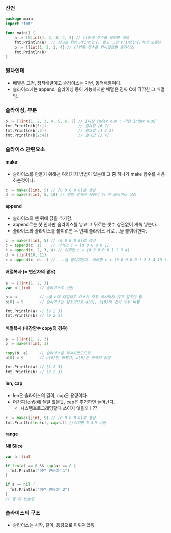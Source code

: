 ### 선언
```go
package main
import "fmt"

func main() {
	a := [5]int{1, 2, 3, 4, 5} // []안에 갯수를 넣으면 배열
	fmt.Println(a)  // 참고로 fmt.Println() 말고 그냥 Println()하면 오류남
	b := []int{1, 2, 3, 4} // []안에 갯수를 안써넣으면 슬라이스
	fmt.Println(b)
}
```
### 뭔차인데
* 배열은 고정, 정적배열이고 슬라이스는 가변, 동적배열이다.
* 슬라이스에는 append, 슬라이싱 등이 가능하지만 배열은 진짜 C에 딱딱한 그 배열임.

### 슬라이싱, 부분 
```go
b := []int{1, 2, 3, 4, 5, 6, 7} // [이상 index num : 미만 index num]
fmt.Println(b[5:])              // 결과값 [6 7]
fmt.Println(b[:3])              // 결과값 [1 2 3]
fmt.Println(b[2:4])             // 결과값 [3 4]
```

### 슬라이스 관련요소
#### make
* 슬라이스를 만들기 위해선 여러가지 방법이 있는데 그 중 하나가 make 함수를 사용하는것이다.
```go
c := make([]int, 5) // [0 0 0 0 0]로 생성
d := make([]int, 5, 10) // 위와 같지만 용량이 더 큰 슬라이스 생성
```
#### append
* 슬라이스의 맨 뒤에 값을 추가함.
* append로는 첫 인자만 슬라이스를 넣고 그 뒤로는 갯수 상관없이 계속 넣는다.
* 슬라이스와 슬라이스를 붙이려면 두 번째 슬라이스 뒤로 ...을 붙여야한다.
```go
c := make([]int, 5) // [0 0 0 0 0]로 생성
c = append(c, 1)    // 이러면 c = [0 0 0 0 0 1]
c = append(c, 2, 3, 4) // 이러면 c = [0 0 0 0 0 1 2 3 4]
d := []int{10, 11}
c = append(c, d...) // ...을 붙여야한다. 이러면 c = [0 0 0 0 0 1 2 3 4 10 11]
```
#### 배열복사 (= 연산자의 경우)
```go
a := []int{1, 2, 3}
var b []int    // 슬라이스로 선언

b = a          // a를 b에 대입해도 요소가 모두 복사되지 않고 참조만 함
b[0] = 9       // 슬라이스는 참조이므로 a[0], b[0]의 값이 모두 바뀜

fmt.Println(a) // [9 2 3]
fmt.Println(b) // [9 2 3]
```

#### 배열복사 (내장함수 copy의 경우)
```go
a := []int{1, 2, 3}
b := make([]int, 3)

copy(b, a)     // 슬라이스를 복사하였으므로
b[0] = 9       // b[0]만 바뀌고, a[0]은 바뀌지 않음

fmt.Println(a) // [1 2 3]
fmt.Println(b) // [9 2 3]
```

#### len, cap
* len은 슬라이스의 길이, cap은 용량이다.
* 어차피 len밖에 쓸일 없을듯, cap은 추가하면 늘어난다.
  * 시스템프로그래밍할때 쓰이지 않을까ㅣ??
```go
c := make([]int, 5) // [0 0 0 0 0]로 생성 
fmt.Println(len(c), cap(c)) //이러면 5 5가 나옴
```

#### range

#### Nil Slice
```go
var a []int

if len(a) == 0 && cap(a) == 0 {
  fmt.Println("이건 빈놈이다1")
}

if a == nil {
  fmt.Println("이건 빈놈이다2")
}
// 둘 다 빈놈임 
```

### 슬라이스의 구조
* 슬라이스는 시작, 길이, 용량으로 이뤄져있음.
